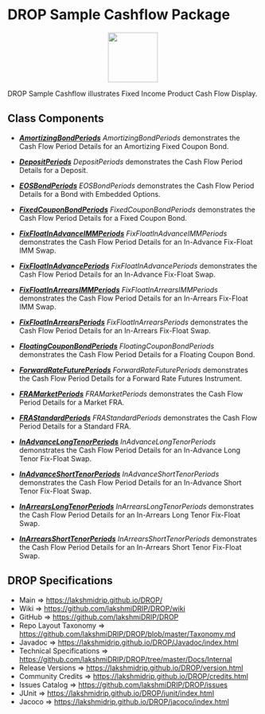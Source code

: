 # DROP Sample Cashflow Package

<p align="center"><img src="https://github.com/lakshmiDRIP/DROP/blob/master/DRIP_Logo.gif?raw=true" width="100"></p>

DROP Sample Cashflow illustrates Fixed Income Product Cash Flow Display.


## Class Components

 * [***AmortizingBondPeriods***](https://github.com/lakshmiDRIP/DROP/tree/master/src/main/java/org/drip/sample/cashflow/AmortizingBondPeriods.java)
 <i>AmortizingBondPeriods</i> demonstrates the Cash Flow Period Details for an Amortizing Fixed Coupon Bond.

 * [***DepositPeriods***](https://github.com/lakshmiDRIP/DROP/tree/master/src/main/java/org/drip/sample/cashflow/DepositPeriods.java)
 <i>DepositPeriods</i> demonstrates the Cash Flow Period Details for a Deposit.

 * [***EOSBondPeriods***](https://github.com/lakshmiDRIP/DROP/tree/master/src/main/java/org/drip/sample/cashflow/EOSBondPeriods.java)
 <i>EOSBondPeriods</i> demonstrates the Cash Flow Period Details for a Bond with Embedded Options.

 * [***FixedCouponBondPeriods***](https://github.com/lakshmiDRIP/DROP/tree/master/src/main/java/org/drip/sample/cashflow/FixedCouponBondPeriods.java)
 <i>FixedCouponBondPeriods</i> demonstrates the Cash Flow Period Details for a Fixed Coupon Bond.

 * [***FixFloatInAdvanceIMMPeriods***](https://github.com/lakshmiDRIP/DROP/tree/master/src/main/java/org/drip/sample/cashflow/FixFloatInAdvanceIMMPeriods.java)
 <i>FixFloatInAdvanceIMMPeriods</i> demonstrates the Cash Flow Period Details for an In-Advance Fix-Float IMM
 Swap.

 * [***FixFloatInAdvancePeriods***](https://github.com/lakshmiDRIP/DROP/tree/master/src/main/java/org/drip/sample/cashflow/FixFloatInAdvancePeriods.java)
 <i>FixFloatInAdvancePeriods</i> demonstrates the Cash Flow Period Details for an In-Advance Fix-Float Swap.

 * [***FixFloatInArrearsIMMPeriods***](https://github.com/lakshmiDRIP/DROP/tree/master/src/main/java/org/drip/sample/cashflow/FixFloatInArrearsIMMPeriods.java)
 <i>FixFloatInArrearsIMMPeriods</i> demonstrates the Cash Flow Period Details for an In-Arrears Fix-Float IMM
 Swap.

 * [***FixFloatInArrearsPeriods***](https://github.com/lakshmiDRIP/DROP/tree/master/src/main/java/org/drip/sample/cashflow/FixFloatInArrearsPeriods.java)
 <i>FixFloatInArrearsPeriods</i> demonstrates the Cash Flow Period Details for an In-Arrears Fix-Float Swap.

 * [***FloatingCouponBondPeriods***](https://github.com/lakshmiDRIP/DROP/tree/master/src/main/java/org/drip/sample/cashflow/FloatingCouponBondPeriods.java)
 <i>FloatingCouponBondPeriods</i> demonstrates the Cash Flow Period Details for a Floating Coupon Bond.

 * [***ForwardRateFuturePeriods***](https://github.com/lakshmiDRIP/DROP/tree/master/src/main/java/org/drip/sample/cashflow/ForwardRateFuturePeriods.java)
 <i>ForwardRateFuturePeriods</i> demonstrates the Cash Flow Period Details for a Forward Rate Futures
 Instrument.

 * [***FRAMarketPeriods***](https://github.com/lakshmiDRIP/DROP/tree/master/src/main/java/org/drip/sample/cashflow/FRAMarketPeriods.java)
 <i>FRAMarketPeriods</i> demonstrates the Cash Flow Period Details for a Market FRA.

 * [***FRAStandardPeriods***](https://github.com/lakshmiDRIP/DROP/tree/master/src/main/java/org/drip/sample/cashflow/FRAStandardPeriods.java)
 <i>FRAStandardPeriods</i> demonstrates the Cash Flow Period Details for a Standard FRA.

 * [***InAdvanceLongTenorPeriods***](https://github.com/lakshmiDRIP/DROP/tree/master/src/main/java/org/drip/sample/cashflow/InAdvanceLongTenorPeriods.java)
 <i>InAdvanceLongTenorPeriods</i> demonstrates the Cash Flow Period Details for an In-Advance Long Tenor
 Fix-Float Swap.

 * [***InAdvanceShortTenorPeriods***](https://github.com/lakshmiDRIP/DROP/tree/master/src/main/java/org/drip/sample/cashflow/InAdvanceShortTenorPeriods.java)
 <i>InAdvanceShortTenorPeriods</i> demonstrates the Cash Flow Period Details for an In-Advance Short Tenor
 Fix-Float Swap.

 * [***InArrearsLongTenorPeriods***](https://github.com/lakshmiDRIP/DROP/tree/master/src/main/java/org/drip/sample/cashflow/InArrearsLongTenorPeriods.java)
 <i>InArrearsLongTenorPeriods</i> demonstrates the Cash Flow Period Details for an In-Arrears Long Tenor
 Fix-Float Swap.

 * [***InArrearsShortTenorPeriods***](https://github.com/lakshmiDRIP/DROP/tree/master/src/main/java/org/drip/sample/cashflow/InArrearsShortTenorPeriods.java)
 <i>InArrearsShortTenorPeriods</i> demonstrates the Cash Flow Period Details for an In-Arrears Short Tenor
 Fix-Float Swap.


## DROP Specifications

 * Main                     => https://lakshmidrip.github.io/DROP/
 * Wiki                     => https://github.com/lakshmiDRIP/DROP/wiki
 * GitHub                   => https://github.com/lakshmiDRIP/DROP
 * Repo Layout Taxonomy     => https://github.com/lakshmiDRIP/DROP/blob/master/Taxonomy.md
 * Javadoc                  => https://lakshmidrip.github.io/DROP/Javadoc/index.html
 * Technical Specifications => https://github.com/lakshmiDRIP/DROP/tree/master/Docs/Internal
 * Release Versions         => https://lakshmidrip.github.io/DROP/version.html
 * Community Credits        => https://lakshmidrip.github.io/DROP/credits.html
 * Issues Catalog           => https://github.com/lakshmiDRIP/DROP/issues
 * JUnit                    => https://lakshmidrip.github.io/DROP/junit/index.html
 * Jacoco                   => https://lakshmidrip.github.io/DROP/jacoco/index.html
